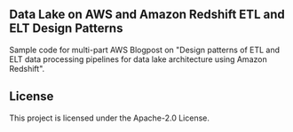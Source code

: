 ## Data Lake on AWS and Amazon Redshift ETL and ELT Design Patterns

Sample code for multi-part AWS Blogpost on "Design patterns of ETL and ELT data processing pipelines for data lake architecture using Amazon Redshift".

## License

This project is licensed under the Apache-2.0 License.
